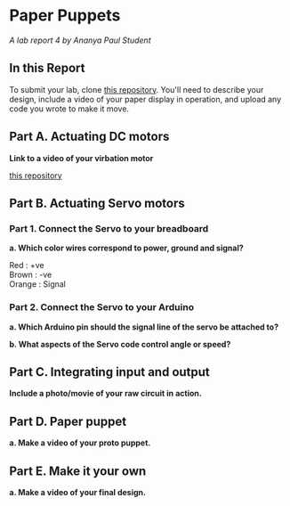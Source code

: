 # Paper Puppets

*A lab report 4 by Ananya Paul Student*

## In this Report

To submit your lab, clone [this repository](https://github.com/FAR-Lab/IDD-Fa18-Lab4). You'll need to describe your design, include a video of your paper display in operation, and upload any code you wrote to make it move.

## Part A. Actuating DC motors

**Link to a video of your virbation motor**

[this repository](https://youtu.be/5hCh_DmNyKA)

## Part B. Actuating Servo motors

### Part 1. Connect the Servo to your breadboard

**a. Which color wires correspond to power, ground and signal?**

Red : +ve
<br/>
Brown : -ve
<br/>
Orange : Signal

### Part 2. Connect the Servo to your Arduino

**a. Which Arduino pin should the signal line of the servo be attached to?**

**b. What aspects of the Servo code control angle or speed?**

## Part C. Integrating input and output

**Include a photo/movie of your raw circuit in action.**

## Part D. Paper puppet

**a. Make a video of your proto puppet.**

## Part E. Make it your own

**a. Make a video of your final design.**
 
